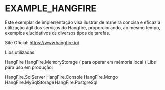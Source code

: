 # EXAMPLE_HANGFIRE

Este exemplar de implementação visa ilustrar de maneira concisa e eficaz a utilização ágil dos serviços do Hangfire, proporcionando, ao mesmo tempo, exemplos elucidativos de diversos tipos de tarefas.

Site Oficial: https://www.hangfire.io/

Libs utilizadas:

HangFire
HangFire.MemoryStorage ( para operar em mémoria local )
Libs para uso em produção:

HangFire.SqlServer
HangFire.Console
HangFire.Mongo
HangFire.MySqlStorage
HangFire.PostgreSql
